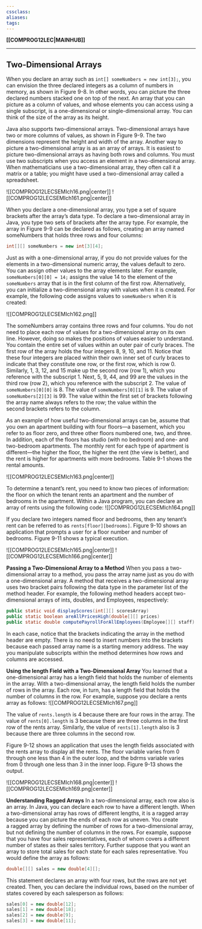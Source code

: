 ```yaml
---
cssclass:
aliases:
tags:
---
```

**[[COMPROG12LEC|MAINHUB]]**

---
## Two-Dimensional Arrays
When you declare an array such as `int[] someNumbers = new int[3];`, you can envision the three declared integers as a column of numbers in memory, as shown in Figure 9-8. In other words, you can picture the three declared numbers stacked one on top of the next. An array that you can picture as a column of values, and whose elements you can access using a single subscript, is a one-dimensional or single-dimensional array. You can think of the size of the array as its height. 

Java also supports two-dimensional arrays. Two-dimensional arrays have two or more columns of values, as shown in Figure 9-9. The two dimensions represent the height and width of the array. Another way to picture a two-dimensional array is as an array of arrays. It is easiest to picture two-dimensional arrays as having both rows and columns. You must use two subscripts when you access an element in a two-dimensional array. When mathematicians use a two-dimensional array, they often call it a matrix or a table; you might have used a two-dimensional array called a spreadsheet.

![[COMPROG12LECSEMIch16.png|center]]
![[COMPROG12LECSEMIch161.png|center]]

When you declare a one-dimensional array, you type a set of square brackets after the array’s data type. To declare a two-dimensional array in Java, you type two sets of brackets after the array type. For example, the array in Figure 9-9 can be declared as follows, creating an array named someNumbers that holds three rows and four columns:  
```java
int[][] someNumbers = new int[3][4];
```
Just as with a one-dimensional array, if you do not provide values for the elements in a two-dimensional numeric array, the values default to zero. You can assign other values to the array elements later. For example, `someNumbers[0][0] = 14;` assigns the value 14 to the element of the `someNumbers` array that is in the first column of the first row. Alternatively, you can initialize a two-dimensional array with values when it is created. For example, the following code assigns values to `someNumbers` when it is created:

![[COMPROG12LECSEMIch162.png]]

The someNumbers array contains three rows and four columns. You do not need to place each row of values for a two-dimensional array on its own line. However, doing so makes the positions of values easier to understand. You contain the entire set of values within an outer pair of curly braces. The first row of the array holds the four integers 8, 9, 10, and 11. Notice that these four integers are placed within their own inner set of curly braces to indicate that they constitute one row, or the first row, which is row 0. Similarly, 1, 3, 12, and 15 make up the second row (row 1), which you reference with the subscript 1. Next, 5, 9, 44, and 99 are the values in the third row (row 2), which you reference with the subscript 2. The value of `someNumbers[0][0]` is 8. The value of `someNumbers[0][1]` is 9. The value of `someNumbers[2][3]` is 99. The value within the first set of brackets following the array name always refers to the row; the value within the second brackets refers to the column.

As an example of how useful two-dimensional arrays can be, assume that you own an apartment building with four floors—a basement, which you refer to as floor zero, and three other floors numbered one, two, and three. In addition, each of the floors has studio (with no bedroom) and one- and two-bedroom apartments. The monthly rent for each type of apartment is different—the higher the floor, the higher the rent (the view is better), and the rent is higher for apartments with more bedrooms. Table 9-1 shows the rental amounts.

![[COMPROG12LECSEMIch163.png|center]]

To determine a tenant’s rent, you need to know two pieces of information: the floor on which the tenant rents an apartment and the number of bedrooms in the apartment. Within a Java program, you can declare an array of rents using the following code:
![[COMPROG12LECSEMIch164.png]]

If you declare two integers named floor and bedrooms, then any tenant’s rent can be referred to as `rents[floor][bedrooms]`. Figure 9-10 shows an application that prompts a user for a floor number and number of bedrooms. Figure 9-11 shows a typical execution.

![[COMPROG12LECSEMIch165.png|center]]
![[COMPROG12LECSEMIch166.png|center]]

**Passing a Two-Dimensional Array to a Method**
When you pass a two-dimensional array to a method, you pass the array name just as you do with a one-dimensional array. A method that receives a two-dimensional array uses two bracket pairs following the data type in the parameter list of the method header. For example, the following method headers accept two-dimensional arrays of ints, doubles, and Employees, respectively:
```java
public static void displayScores(int[][] scoresArray)  
public static boolean areAllPricesHigh(double[][] prices)  
public static double computePayrollForAllEmployees(Employee[][] staff)  
```
In each case, notice that the brackets indicating the array in the method header are empty. There is no need to insert numbers into the brackets because each passed array name is a starting memory address. The way you manipulate subscripts within the method determines how rows and columns are accessed.

**Using the length Field with a Two-Dimensional Array**
You learned that a one-dimensional array has a length field that holds the number of elements in the array. With a two-dimensional array, the length field holds the number of rows in the array. Each row, in turn, has a length field that holds the number of columns in the row. For example, suppose you declare a rents array as follows:
![[COMPROG12LECSEMIch167.png]]

The value of `rents.length` is 4 because there are four rows in the array. The value of `rents[0].length` is 3 because there are three columns in the first row of the rents array. Similarly, the value of `rents[1].length` also is 3 because there are three columns in the second row.

Figure 9-12 shows an application that uses the length fields associated with the rents array to display all the rents. The floor variable varies from 0 through one less than 4 in the outer loop, and the bdrms variable varies from 0 through one less than 3 in the inner loop. Figure 9-13 shows the output.

![[COMPROG12LECSEMIch168.png|center]]
![[COMPROG12LECSEMIch169.png|center]]

**Understanding Ragged Arrays**
In a two-dimensional array, each row also is an array. In Java, you can declare each row to have a different length. When a two-dimensional array has rows of different lengths, it is a ragged array because you can picture the ends of each row as uneven. You create a ragged array by defining the number of rows for a two-dimensional array, but not defining the number of columns in the rows. For example, suppose that you have four sales representatives, each of whom covers a different number of states as their sales territory. Further suppose that you want an array to store total sales for each state for each sales representative. You would define the array as follows:
```java
double[][] sales = new double[4][];
```
This statement declares an array with four rows, but the rows are not yet created. Then, you can declare the individual rows, based on the number of states covered by each salesperson as follows:
```java
sales[0] = new double[12];  
sales[1] = new double[18];  
sales[2] = new double[9];  
sales[3] = new double[11];
```